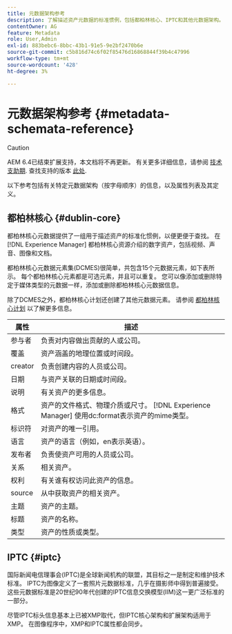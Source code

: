 ```yaml
---
title: 元数据架构参考
description: 了解描述资产元数据的标准惯例，包括都柏林核心、IPTC和其他元数据架构。
contentOwner: AG
feature: Metadata
role: User,Admin
exl-id: 883bebc6-8bbc-43b1-91e5-9e2bf2470b6e
source-git-commit: c5b816d74c6f02f85476d16868844f39b4c47996
workflow-type: tm+mt
source-wordcount: '428'
ht-degree: 3%

---
```


# 元数据架构参考 {#metadata-schemata-reference}

>[!CAUTION]
>
>AEM 6.4已结束扩展支持，本文档将不再更新。 有关更多详细信息，请参阅 [技术支助期](https://helpx.adobe.com/cn/support/programs/eol-matrix.html). 查找支持的版本 [此处](https://experienceleague.adobe.com/docs/).

以下参考包括有关特定元数据架构（按字母顺序）的信息，以及属性列表及其定义。

## 都柏林核心 {#dublin-core}

都柏林核心元数据提供了一组用于描述资产的标准化惯例，以便更便于查找。 在 [!DNL Experience Manager] 都柏林核心资源介绍的数字资产，包括视频、声音、图像和文档。

都柏林核心元数据元素集(DCMES)很简单，共包含15个元数据元素，如下表所示。 每个都柏林核心元素都是可选元素，并且可以重复。 您可以像添加或删除特定于媒体类型的元数据一样，添加或删除都柏林核心元数据信息。

除了DCMES之外，都柏林核心计划还创建了其他元数据元素。 请参阅 [都柏林核心计划](https://dublincore.org/) 以了解更多信息。

| 属性 | 描述 |
|---|---|
| 参与者 | 负责对内容做出贡献的人或公司。 |
| 覆盖 | 资产涵盖的地理位置或时间段。 |
| creator | 负责创建内容的人员或公司。 |
| 日期 | 与资产关联的日期或时间段。 |
| 说明 | 有关资产的更多信息。 |
| 格式 | 资产的文件格式、物理介质或尺寸。 [!DNL Experience Manager] 使用dc:format表示资产的mime类型。 |
| 标识符 | 对资产的唯一引用。 |
| 语言 | 资产的语言（例如，en表示英语）。 |
| 发布者 | 负责使资产可用的人员或公司。 |
| 关系 | 相关资产。 |
| 权利 | 有关谁有权访问此资产的信息。 |
| source | 从中获取资产的相关资产。 |
| 主题 | 资产的主题。 |
| 标题 | 资产的名称。 |
| 类型 | 资产的性质或类型。 |

## IPTC {#iptc}

国际新闻电信理事会(IPTC)是全球新闻机构的联盟，其目标之一是制定和维护技术标准。 IPTC为图像定义了一套照片元数据标准，几乎在摄影师中得到普遍接受。 这些元数据标准是20世纪90年代创建的IPTC信息交换模型(IIM)这一更广泛标准的一部分。

尽管IPTC标头信息基本上已被XMP取代，但IPTC核心架构和扩展架构适用于XMP。 在图像程序中，XMP和IPTC属性都会同步。
